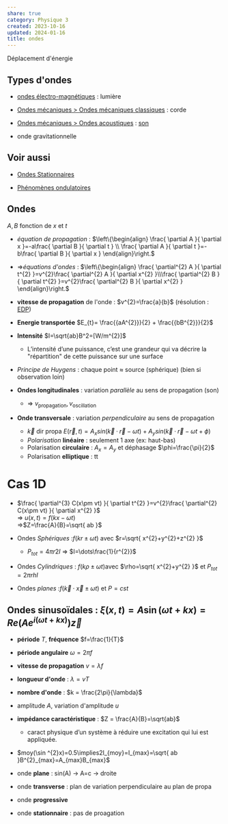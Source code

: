 ```yaml
---  
share: true  
category: Physique 3  
created: 2023-10-16  
updated: 2024-01-16  
title: ondes  
---  
```

  
Déplacement d'énergie  
## Types d'ondes  
  
- [ondes électro-magnétiques](ondes%20%C3%A9lectro-magn%C3%A9tiques.md) : lumière  
  
- [Ondes mécaniques > Ondes mécaniques classiques](Ondes%20m%C3%A9caniques.md#ondes-mecaniques-classiques) : corde  
  
- [Ondes mécaniques > Ondes acoustiques](Ondes%20m%C3%A9caniques.md#ondes-acoustiques) : [son](son.md)  
  
- onde gravitationnelle  
## Voir aussi  
  
- [Ondes Stationnaires](Ondes%20Stationnaires.md)  
  
- [Phénomènes ondulatoires](Ph%C3%A9nom%C3%A8nes%20ondulatoires.md)  
  
## Ondes  
$A,B$ fonction de $x$ et $t$  
  
- *équation de propagation* : $\left\{\begin{align} \frac{ \partial A }{ \partial x }=-a\frac{ \partial B }{ \partial t } \\  \frac{ \partial A }{ \partial t }=-b\frac{ \partial B }{ \partial x } \end{align}\right.$  
  
- ⇒*équations d'ondes* : $\left\{\begin{align} \frac{ \partial^{2} A }{ \partial t^{2} }=v^{2}\frac{ \partial^{2} A }{ \partial x^{2} }\\\frac{ \partial^{2} B }{ \partial t^{2} }=v^{2}\frac{ \partial^{2} B }{ \partial x^{2} } \end{align}\right.$  
  
- **vitesse de propagation** de l'onde : $v^{2}=\frac{a}{b}$  (résolution : [EDP](EDP.md))  
  
- **Energie transportée** $E_{t}= \frac{{aA^{2}}}{2} + \frac{{bB^{2}}}{2}$  
  
- **Intensité** $I=\sqrt{ab}B^2=[W/m^{2}]$  
	- L’intensité d’une puissance, c’est une grandeur qui va décrire la "répartition" de cette puissance sur une surface  
  
- *Principe de Huygens* : chaque point $\approx$ source (sphérique) (bien si observation loin)  
  
- **Ondes longitudinales** : variation *parallèle* au sens de propagation (son)  
	- ⇒ $v_{\text{propagation}}, v_{\text{oscillation}}$  
  
- **Onde transversale** : variation *perpendiculaire* au sens de propagation  
	- $\vec{k}$ dir propa $E (\vec{r}, t) = A_{x}sin(\vec{k} · \vec{r} − ωt)+A_{y}sin(\vec{k} · \vec{r} − ωt+\phi)$  
	- *Polarisation* **linéaire** : seulement 1 axe (ex: haut-bas)  
	- Polarisation **circulaire** : $A_{x}=A_{y}$ et déphasage $\phi=\frac{\pi}{2}$  
	- Polarisation **elliptique** : tt  
  
# Cas 1D  
  
- $\frac{ \partial^{3} C(x\pm vt) }{ \partial t^{2} }=v^{2}\frac{ \partial^{2} C(x\pm vt) }{ \partial x^{2} }$  
⇒ $u(x,t)=f(kx-\omega t)$  
⇒$Z=\frac{A}{B}=\sqrt{ ab }$  
  
  
- Ondes *Sphériques* :$f(kr\pm\omega t)$ avec $r=\sqrt{ x^{2}+y^{2}+z^{2} }$  
	- $P_{tot} = 4\pi r2I$ ⇒ $I=\dots\frac{1}{r^{2}}$  
  
- Ondes *Cylindriques* : $f(k\rho\pm\omega t)$avec $\rho=\sqrt{ x^{2}+y^{2} }$ et $P_{tot} = 2\pi rhI$  
  
- Ondes *planes* :$f(\vec{k}\cdot \vec{x}\pm\omega t)$ et  $P=cst$  
## Ondes sinusoïdales : $\xi(x,t)= A \sin (\omega t + kx)=Re(Ae^{i(\omega t +kx)})\vec{z}$  
  
- **période** $T$,  **fréquence** $f=\frac{1}{T}$   
  
- **période angulaire** $\omega=2\pi f$   
  
- **vitesse de propagation** $v=\lambda f$   
  
- **longueur d'onde** : $\lambda = v T$   
  
- **nombre d'onde** : $k =  \frac{2\pi}{\lambda}$   
  
- amplitude $A$, variation d'amplitude $u$  
  
- **impédance caractéristique** : $Z = \frac{A}{B}=\sqrt{ab}$  
	- caract physique d’un système à réduire une excitation qui lui est appliquée.  
  
- $moy(\sin ^{2}x)=0.5\implies2I_{moy}=I_{max}=\sqrt{ ab }B^{2}_{max}=A_{max}B_{max}$  
  
  
  
  
  
- onde **plane** : sin(A) → A=c → droite  
  
- onde **transverse** : plan de variation perpendiculaire au plan de propa  
  
- onde **progressive**  
  
- onde **stationnaire** : pas de proagation  
